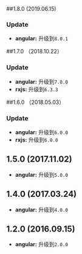 ##1.8.0 (2019.06.15)
### Update

* **angular:** 升级到`8.0.1`


##1.7.0 （2018.10.22）

### Update

* **angular:** 升级到`7.0.0`
* **rxjs:** 升级到`6.3.3`

##1.6.0 （2018.05.03）

### Update

* **angular:** 升级到`6.0.0`
* **rxjs:** 升级到`6.0.0`

## 1.5.0 (2017.11.02)

* **angular:** 升级到`5.0.0`

## 1.4.0 (2017.03.24)

* **angular:** 升级到`4.0.0`

## 1.2.0 (2016.09.15)

* **angular:** 升级到`2.0.0`
